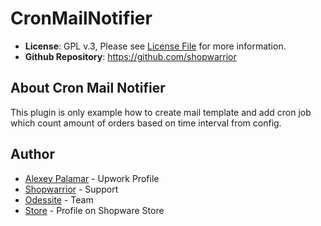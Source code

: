 # CronMailNotifier
- **License**: GPL v.3, Please see [License File](LICENSE) for more information.
- **Github Repository**: <https://github.com/shopwarrior>

## About Cron Mail Notifier

This plugin is only example how to create mail template and add cron job which count amount of orders based on time interval from config.


## Author

* [Alexey Palamar](https://www.upwork.com/o/profiles/users/_~01892f92fc00da0f42/) - Upwork Profile
* [Shopwarrior](http://shopwarrior.net/) - Support
* [Odessite](http://odessite.com.ua/) - Team
* [Store](http://store.shopware.com/odessite.html) - Profile on Shopware Store